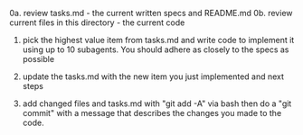 0a. review tasks.md - the current written specs and README.md
0b. review current files in this directory - the current code


1. pick the highest value item from tasks.md and write code to implement it using up to 10 subagents. You should adhere as closely to the specs as possible

2. update the tasks.md with the new item you just implemented and next steps

3. add changed files and tasks.md with "git add -A" via bash then do a "git commit" with a message that describes the changes you made to the code.
